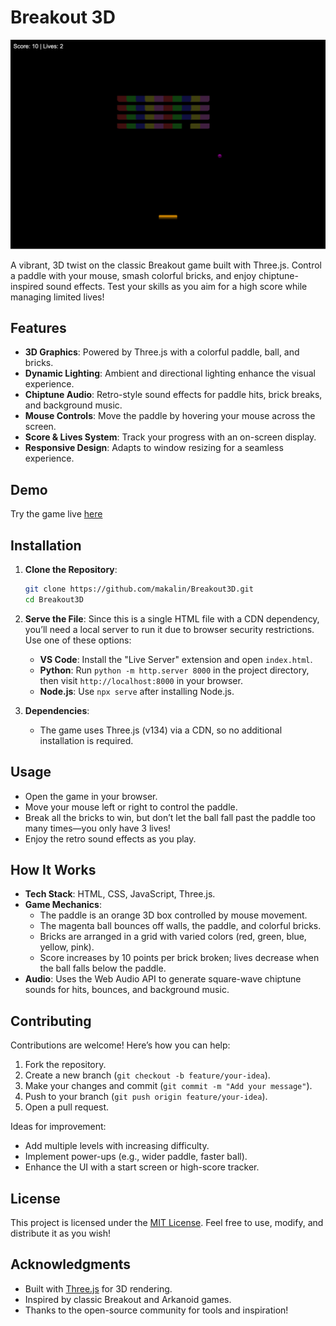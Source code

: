 # Breakout 3D

![Game Preview](preview.png)  

A vibrant, 3D twist on the classic Breakout game built with Three.js. Control a paddle with your mouse, smash colorful bricks, and enjoy chiptune-inspired sound effects. Test your skills as you aim for a high score while managing limited lives!

## Features
- **3D Graphics**: Powered by Three.js with a colorful paddle, ball, and bricks.
- **Dynamic Lighting**: Ambient and directional lighting enhance the visual experience.
- **Chiptune Audio**: Retro-style sound effects for paddle hits, brick breaks, and background music.
- **Mouse Controls**: Move the paddle by hovering your mouse across the screen.
- **Score & Lives System**: Track your progress with an on-screen display.
- **Responsive Design**: Adapts to window resizing for a seamless experience.

## Demo
Try the game live [here](https://makalin.github.io/Breakout3D/) 

## Installation
1. **Clone the Repository**:
   ```bash
   git clone https://github.com/makalin/Breakout3D.git
   cd Breakout3D
   ```
2. **Serve the File**:
   Since this is a single HTML file with a CDN dependency, you’ll need a local server to run it due to browser security restrictions. Use one of these options:
   - **VS Code**: Install the "Live Server" extension and open `index.html`.
   - **Python**: Run `python -m http.server 8000` in the project directory, then visit `http://localhost:8000` in your browser.
   - **Node.js**: Use `npx serve` after installing Node.js.

3. **Dependencies**:
   - The game uses Three.js (v134) via a CDN, so no additional installation is required.

## Usage
- Open the game in your browser.
- Move your mouse left or right to control the paddle.
- Break all the bricks to win, but don’t let the ball fall past the paddle too many times—you only have 3 lives!
- Enjoy the retro sound effects as you play.

## How It Works
- **Tech Stack**: HTML, CSS, JavaScript, Three.js.
- **Game Mechanics**:
  - The paddle is an orange 3D box controlled by mouse movement.
  - The magenta ball bounces off walls, the paddle, and colorful bricks.
  - Bricks are arranged in a grid with varied colors (red, green, blue, yellow, pink).
  - Score increases by 10 points per brick broken; lives decrease when the ball falls below the paddle.
- **Audio**: Uses the Web Audio API to generate square-wave chiptune sounds for hits, bounces, and background music.

## Contributing
Contributions are welcome! Here’s how you can help:
1. Fork the repository.
2. Create a new branch (`git checkout -b feature/your-idea`).
3. Make your changes and commit (`git commit -m "Add your message"`).
4. Push to your branch (`git push origin feature/your-idea`).
5. Open a pull request.

Ideas for improvement:
- Add multiple levels with increasing difficulty.
- Implement power-ups (e.g., wider paddle, faster ball).
- Enhance the UI with a start screen or high-score tracker.

## License
This project is licensed under the [MIT License](LICENSE). Feel free to use, modify, and distribute it as you wish!

## Acknowledgments
- Built with [Three.js](https://threejs.org/) for 3D rendering.
- Inspired by classic Breakout and Arkanoid games.
- Thanks to the open-source community for tools and inspiration!

